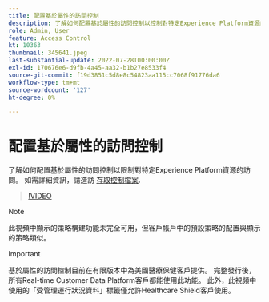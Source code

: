 ```yaml
---
title: 配置基於屬性的訪問控制
description: 了解如何配置基於屬性的訪問控制以控制對特定Experience Platform資源的訪問。
role: Admin, User
feature: Access Control
kt: 10363
thumbnail: 345641.jpeg
last-substantial-update: 2022-07-28T00:00:00Z
exl-id: 170676e6-d9fb-4a45-aa32-b1b27e8533f4
source-git-commit: f19d3851c5d8e8c54823aa115cc7068f91776da6
workflow-type: tm+mt
source-wordcount: '127'
ht-degree: 0%

---
```


# 配置基於屬性的訪問控制

了解如何配置基於屬性的訪問控制以限制對特定Experience Platform資源的訪問。 如需詳細資訊，請造訪 [存取控制檔案](https://experienceleague.adobe.com/docs/experience-platform/access-control/abac/overview.html).

>[!VIDEO](https://video.tv.adobe.com/v/345641?quality=12&learn=on)

>[!NOTE]
>
> 此視頻中顯示的策略構建功能未完全可用，但客戶帳戶中的預設策略的配置與顯示的策略類似。

>[!IMPORTANT]
>
> 基於屬性的訪問控制目前在有限版本中為美國醫療保健客戶提供。 完整發行後，所有Real-time Customer Data Platform客戶都能使用此功能。 此外，此視頻中使用的「受管理運行狀況資料」標籤僅允許Healthcare Shield客戶使用。
